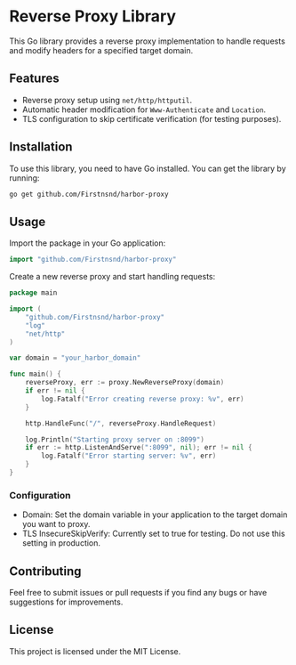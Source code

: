 # Reverse Proxy Library

This Go library provides a reverse proxy implementation to handle requests and modify headers for a specified target domain.

## Features

- Reverse proxy setup using `net/http/httputil`.
- Automatic header modification for `Www-Authenticate` and `Location`.
- TLS configuration to skip certificate verification (for testing purposes).

## Installation

To use this library, you need to have Go installed. You can get the library by running:

```bash
go get github.com/Firstnsnd/harbor-proxy
```

## Usage
Import the package in your Go application:
```go
import "github.com/Firstnsnd/harbor-proxy"
```
Create a new reverse proxy and start handling requests:

```go
package main

import (
	"github.com/Firstnsnd/harbor-proxy"
	"log"
	"net/http"
)

var domain = "your_harbor_domain"

func main() {
	reverseProxy, err := proxy.NewReverseProxy(domain)
	if err != nil {
		log.Fatalf("Error creating reverse proxy: %v", err)
	}

	http.HandleFunc("/", reverseProxy.HandleRequest)

	log.Println("Starting proxy server on :8099")
	if err := http.ListenAndServe(":8099", nil); err != nil {
		log.Fatalf("Error starting server: %v", err)
	}
}
```

### Configuration
- Domain: Set the domain variable in your application to the target domain you want to proxy.
- TLS InsecureSkipVerify: Currently set to true for testing. Do not use this setting in production.

## Contributing
Feel free to submit issues or pull requests if you find any bugs or have suggestions for improvements.

## License 
This project is licensed under the MIT License.


